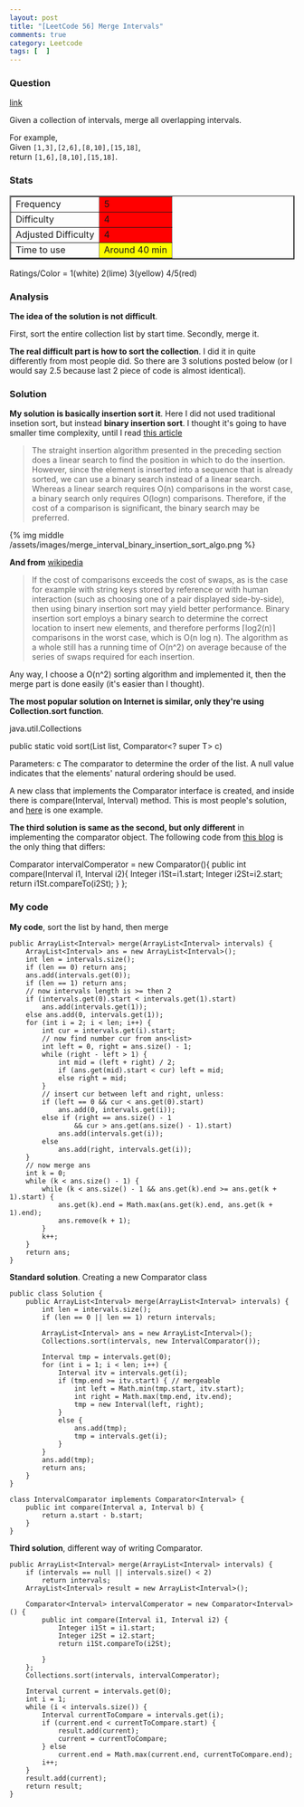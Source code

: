 ```yaml
---
layout: post
title: "[LeetCode 56] Merge Intervals"
comments: true
category: Leetcode
tags: [  ]
---
```



### Question 
[link](http://oj.leetcode.com/problems/merge-intervals/)

<div class="question-content">
            <p></p><p>Given a collection of intervals, merge all overlapping intervals.</p>

<p>
For example,<br>
Given <code>[1,3],[2,6],[8,10],[15,18]</code>,<br>
return <code>[1,6],[8,10],[15,18]</code>.
</p><p></p>
          </div>

### Stats
<table border="2">
	<tr>
		<td>Frequency</td>
		<td bgcolor="red">5</td>
	</tr>
	<tr>
		<td>Difficulty</td>
		<td bgcolor="red">4</td>
	</tr>
	<tr>
		<td>Adjusted Difficulty</td>
		<td bgcolor="red">4</td>
	</tr>
	<tr>
		<td>Time to use</td>
		<td bgcolor="yellow">Around 40 min</td>
	</tr>
</table>

Ratings/Color = 1(white) 2(lime) 3(yellow) 4/5(red)

### Analysis

__The idea of the solution is not difficult__. 

First, sort the entire collection list by start time. Secondly, merge it. 

__The real difficult part is how to sort the collection__. I did it in quite differently from most people did. So there are 3 solutions posted below (or I would say 2.5 because last 2 piece of code is almost identical). 

### Solution

__My solution is basically insertion sort it__. Here I did not used traditional insetion sort, but instead __binary insertion sort__. I thought it's going to have smaller time complexity, until I read [this article](http://www.brpreiss.com/books/opus5/html/page487.html)

> The straight insertion algorithm presented in the preceding section does a linear search to find the position in which to do the insertion. However, since the element is inserted into a sequence that is already sorted, we can use a binary search instead of a linear search. Whereas a linear search requires O(n) comparisons in the worst case, a binary search only requires O(logn) comparisons. Therefore, if the cost of a comparison is significant, the binary search may be preferred.

{% img middle /assets/images/merge_interval_binary_insertion_sort_algo.png %}

__And from__ [wikipedia](http://en.wikipedia.org/wiki/Insertion_sort#Variants)

> If the cost of comparisons exceeds the cost of swaps, as is the case for example with string keys stored by reference or with human interaction (such as choosing one of a pair displayed side-by-side), then using binary insertion sort may yield better performance. Binary insertion sort employs a binary search to determine the correct location to insert new elements, and therefore performs ⌈log2(n)⌉ comparisons in the worst case, which is O(n log n). The algorithm as a whole still has a running time of O(n^2) on average because of the series of swaps required for each insertion.

Any way, I choose a O(n^2) sorting algorithm and implemented it, then the merge part is done easily (it's easier than I thought). 

__The most popular solution on Internet is similar, only they're using Collection.sort function__. 


java.util.Collections

public static <T> void sort(List<T> list, Comparator<? super T> c)

Parameters: c
The comparator to determine the order of the list. A null value indicates that the elements' natural ordering should be used.


A new class that implements the Comparator interface is created, and inside there is compare(Interval, Interval) method. This is most people's solution, and [here](http://www.cnblogs.com/lautsie/p/3254191.html) is one example. 

__The third solution is same as the second, but only different__ in implementing the comparator object. The following code from [this blog](http://rleetcode.blogspot.sg/2014/01/merge-intervals-java.html) is the only thing that differs: 


Comparator<Interval> intervalComperator = new Comparator<Interval>(){
        public int compare(Interval i1, Interval i2){
                Integer i1St=i1.start;
                Integer i2St=i2.start;
                return i1St.compareTo(i2St);
        }
};

### My code

__My code__, sort the list by hand, then merge


    public ArrayList<Interval> merge(ArrayList<Interval> intervals) {
        ArrayList<Interval> ans = new ArrayList<Interval>();
        int len = intervals.size();
        if (len == 0) return ans;
        ans.add(intervals.get(0));
        if (len == 1) return ans;
        // now intervals length is >= then 2
        if (intervals.get(0).start < intervals.get(1).start)
            ans.add(intervals.get(1));
        else ans.add(0, intervals.get(1));
        for (int i = 2; i < len; i++) {
            int cur = intervals.get(i).start;
            // now find number cur from ans<list>
            int left = 0, right = ans.size() - 1;
            while (right - left > 1) {
                int mid = (left + right) / 2;
                if (ans.get(mid).start < cur) left = mid;
                else right = mid;
            }
            // insert cur between left and right, unless:
            if (left == 0 && cur < ans.get(0).start)
                ans.add(0, intervals.get(i));
            else if (right == ans.size() - 1
                    && cur > ans.get(ans.size() - 1).start)
                ans.add(intervals.get(i));
            else
                ans.add(right, intervals.get(i));
        }
        // now merge ans
        int k = 0;
        while (k < ans.size() - 1) {
            while (k < ans.size() - 1 && ans.get(k).end >= ans.get(k + 1).start) {
                ans.get(k).end = Math.max(ans.get(k).end, ans.get(k + 1).end);
                ans.remove(k + 1);
            }
            k++;
        }
        return ans;
    }


__Standard solution__. Creating a new Comparator class 


    public class Solution {
        public ArrayList<Interval> merge(ArrayList<Interval> intervals) {
            int len = intervals.size();
            if (len == 0 || len == 1) return intervals;

            ArrayList<Interval> ans = new ArrayList<Interval>();
            Collections.sort(intervals, new IntervalComparator());

            Interval tmp = intervals.get(0);
            for (int i = 1; i < len; i++) {
                Interval itv = intervals.get(i);
                if (tmp.end >= itv.start) { // mergeable
                    int left = Math.min(tmp.start, itv.start);
                    int right = Math.max(tmp.end, itv.end);
                    tmp = new Interval(left, right);
                }
                else {
                    ans.add(tmp);
                    tmp = intervals.get(i);
                }
            }
            ans.add(tmp);
            return ans;
        }
    }

    class IntervalComparator implements Comparator<Interval> {
        public int compare(Interval a, Interval b) {
            return a.start - b.start;
        }
    }


__Third solution__, different way of writing Comparator.


    public ArrayList<Interval> merge(ArrayList<Interval> intervals) {
        if (intervals == null || intervals.size() < 2)
            return intervals;
        ArrayList<Interval> result = new ArrayList<Interval>();

        Comparator<Interval> intervalComperator = new Comparator<Interval>() {
            public int compare(Interval i1, Interval i2) {
                Integer i1St = i1.start;
                Integer i2St = i2.start;
                return i1St.compareTo(i2St);

            }
        };
        Collections.sort(intervals, intervalComperator);

        Interval current = intervals.get(0);
        int i = 1;
        while (i < intervals.size()) {
            Interval currentToCompare = intervals.get(i);
            if (current.end < currentToCompare.start) {
                result.add(current);
                current = currentToCompare;
            } else
                current.end = Math.max(current.end, currentToCompare.end);
            i++;
        }
        result.add(current);
        return result;
    }

